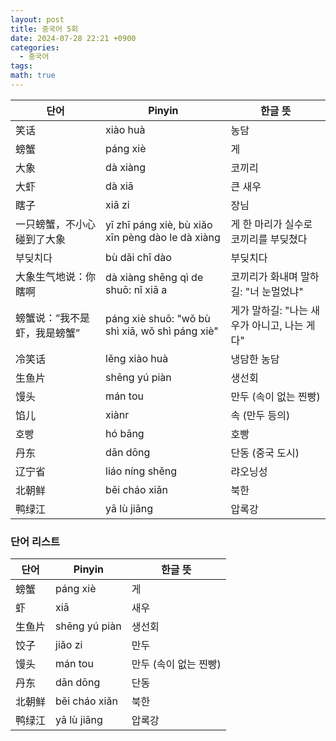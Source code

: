 ```yaml
---
layout: post
title: 중국어 5회
date: 2024-07-28 22:21 +0900
categories:
  - 중국어
tags: 
math: true
---
```

| 단어              | Pinyin                                            | 한글 뜻                        |
| --------------- | ------------------------------------------------- | --------------------------- |
| 笑话              | xiào huà                                          | 농담                          |
| 螃蟹              | páng xiè                                          | 게                           |
| 大象              | dà xiàng                                          | 코끼리                         |
| 大虾              | dà xiā                                            | 큰 새우                        |
| 瞎子              | xiā zi                                            | 장님                          |
| 一只螃蟹，不小心碰到了大象   | yī zhī páng xiè, bù xiǎo xīn pèng dào le dà xiàng | 게 한 마리가 실수로 코끼리를 부딪쳤다       |
| 부딪치다            | bù dǎi chī dào                                    | 부딪치다                        |
| 大象生气地说：你瞎啊      | dà xiàng shēng qì de shuō: nǐ xiā a               | 코끼리가 화내며 말하길: "너 눈멀었냐"      |
| 螃蟹说：“我不是虾，我是螃蟹” | páng xiè shuō: "wǒ bù shì xiā, wǒ shì páng xiè"   | 게가 말하길: "나는 새우가 아니고, 나는 게다" |
| 冷笑话             | lěng xiào huà                                     | 냉담한 농담                      |
| 生鱼片             | shēng yú piàn                                     | 생선회                         |
| 馒头              | mán tou                                           | 만두 (속이 없는 찐빵)               |
| 馅儿              | xiànr                                             | 속 (만두 등의)                   |
| 호빵              | hó bāng                                           | 호빵                          |
| 丹东              | dān dōng                                          | 단동 (중국 도시)                  |
| 辽宁省             | liáo níng shěng                                   | 랴오닝성                        |
| 北朝鲜             | běi cháo xiǎn                                     | 북한                          |
| 鸭绿江             | yā lù jiāng                                       | 압록강                         |

### 단어 리스트

| 단어  | Pinyin        | 한글 뜻          |
| --- | ------------- | ------------- |
| 螃蟹  | páng xiè      | 게             |
| 虾   | xiā           | 새우            |
| 生鱼片 | shēng yú piàn | 생선회           |
| 饺子  | jiǎo zi       | 만두            |
| 馒头  | mán tou       | 만두 (속이 없는 찐빵) |
| 丹东  | dān dōng      | 단동            |
| 北朝鲜 | běi cháo xiǎn | 북한            |
| 鸭绿江 | yā lù jiāng   | 압록강           |
